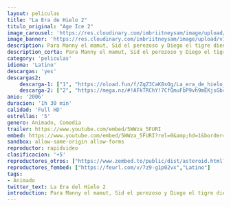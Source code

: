 ```yaml
---
layout: peliculas
title: "La Era de Hielo 2"
titulo_original: "Age Ice 2"
image_carousel: 'https://res.cloudinary.com/imbriitneysam/image/upload/v1543533608/era2-min.jpg'
image_banner: 'https://res.cloudinary.com/imbriitneysam/image/upload/v1543533609/era2banner-min.jpg'
description: Para Manny el mamut, Sid el perezoso y Diego el tigre dientes de sable, la vida es mucho más apacible desde el deshielo cuando la temperatura empezó a subir. Sin embargo, ¡sus problemas no han hecho más que empezar! Manny sueña con fundar una familia, pero la última hembra de su especie, Ellie, cree ser una comadreja... Aún más grave, una enorme barrera de hielo que retiene el océano está a punto de romperse por el deshielo y amenaza con inundar su pequeño paraíso. Su única oportunidad para sobrevivir está en el otro lado del valle... Así nuestros tres héroes, acompañados de Ellie y sus dos hermanos insoportables, Crash y Eddie - ¡comadrejas de verdad! - se lanzan en un peligroso viaje hacia la vida.
description_corta: Para Manny el mamut, Sid el perezoso y Diego el tigre dientes de sable, la vida es mucho más apacible desde el deshielo cuando la temperatura empezó a subir. Sin embargo, ¡sus problemas no han hecho más que empezar! Manny sueña con fundar una...
category: 'peliculas'
idioma: 'Latino'
descargas: 'yes'
descargas2:
    descarga-1: ["1", "https://oload.fun/f/ZqZ3CaK8sOg/La_era_de_hielo_2.MP4", "https://www.google.com/s2/favicons?domain=openload.co","OpenLoad","https://res.cloudinary.com/imbriitneysam/image/upload/v1541473684/mexico.png", "Latino", "Full HD"]
    descarga-2: ["2", "https://mega.nz/#!AFkTRChY!7CfQmuFbP9vh9mEKjsGbrmvuTrYSMoUHzlJHgnBMZig", "https://www.google.com/s2/favicons?domain=www.rapidvideo.com","RapidVideo","https://res.cloudinary.com/imbriitneysam/image/upload/v1541473684/mexico.png", "Latino", "Full HD"]
anio: '2006'
duracion: '1h 30 min'
calidad: 'Full HD'
estrellas: '5'
genero: Animado, Comedia
trailer: https://www.youtube.com/embed/5WWza_5FURI
embed: https://www.youtube.com/embed/5WWza_5FURI?rel=0&amp;hd=1&border=0&wmode=opaque&enablejsapi=1&modestbranding=1&controls=1&showinfo=1
sandbox: allow-same-origin allow-forms
reproductor: rapidvideo
clasificacion: '+5'
reproductores_otros: ["https://www.zembed.to/public/dist/asteroid.html?id=60bbec6e540aa1cf05b1b4780a573d19&title=Ice%20Age:%20The%20Meltdown","Latino","https://gdriveplayer.me/embed2.php?link=z50tV0%252Fgx8reneV3GE8c1QklRmReGJQMIbVuOmfjtM1k%252Bv2Y49L43y1WxlAyy6%252FembDB7NjGpOMCApL3cCSsp5RYTY3l9i9AzMkDsL7Wege5620kznK1OHPuVkAkjaowiSP6aw50dRtpGy98nVyjf9%252BoyP7t8SSW965zboDJjByvfFGdOUphWAafyIlasOcHs%253D","Latino","https://gdriveplayer.me/embed2.php?link=wosB1izRPMkqpWf%252F5uBbzgSDWBnxbx88e5HwHOWZugIWq2fAGjrvCJS1kBjJcKSd80jzqW9yMAOB1FIKb83YZfuHWWo1b948y0T6PKVhIW11%252FuwFguxioy3vK0%252FH2h9ovP%252Fe3yKLaghL2aZ%252FKwjx4nCafdXsa8MF9mXrlPkB9Lq%252B1SjRV2I9qeguLOWW38zj0TwFjgUqWcVALYxp01RHMN","Latino","https://jawcloud.co/embed-lbibo21y7ufc.html","Latino","https://mstream.space/n79hkygxk3ql","Latino"]
reproductores_fembed: ["https://feurl.com/v/7z9-g1p02vx","Latino"]
tags:
- Animado
twitter_text: La Era del Hielo 2
introduction: Para Manny el mamut, Sid el perezoso y Diego el tigre dientes de sable, la vida es mucho más apacible desde el deshielo cuando la temperatura empezó a subir. Sin embargo, ¡sus problemas no han hecho más que empezar! Manny sueña con fundar una
---
```












